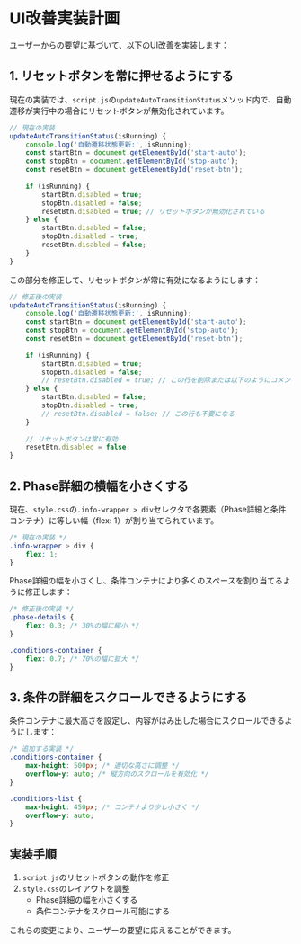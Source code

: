 # UI改善実装計画

ユーザーからの要望に基づいて、以下のUI改善を実装します：

## 1. リセットボタンを常に押せるようにする

現在の実装では、`script.js`の`updateAutoTransitionStatus`メソッド内で、自動遷移が実行中の場合にリセットボタンが無効化されています。

```javascript
// 現在の実装
updateAutoTransitionStatus(isRunning) {
    console.log('自動遷移状態更新:', isRunning);
    const startBtn = document.getElementById('start-auto');
    const stopBtn = document.getElementById('stop-auto');
    const resetBtn = document.getElementById('reset-btn');
    
    if (isRunning) {
        startBtn.disabled = true;
        stopBtn.disabled = false;
        resetBtn.disabled = true; // リセットボタンが無効化されている
    } else {
        startBtn.disabled = false;
        stopBtn.disabled = true;
        resetBtn.disabled = false;
    }
}
```

この部分を修正して、リセットボタンが常に有効になるようにします：

```javascript
// 修正後の実装
updateAutoTransitionStatus(isRunning) {
    console.log('自動遷移状態更新:', isRunning);
    const startBtn = document.getElementById('start-auto');
    const stopBtn = document.getElementById('stop-auto');
    const resetBtn = document.getElementById('reset-btn');
    
    if (isRunning) {
        startBtn.disabled = true;
        stopBtn.disabled = false;
        // resetBtn.disabled = true; // この行を削除または以下のようにコメントアウト
    } else {
        startBtn.disabled = false;
        stopBtn.disabled = true;
        // resetBtn.disabled = false; // この行も不要になる
    }
    
    // リセットボタンは常に有効
    resetBtn.disabled = false;
}
```

## 2. Phase詳細の横幅を小さくする

現在、`style.css`の`.info-wrapper > div`セレクタで各要素（Phase詳細と条件コンテナ）に等しい幅（flex: 1）が割り当てられています。

```css
/* 現在の実装 */
.info-wrapper > div {
    flex: 1;
}
```

Phase詳細の幅を小さくし、条件コンテナにより多くのスペースを割り当てるように修正します：

```css
/* 修正後の実装 */
.phase-details {
    flex: 0.3; /* 30%の幅に縮小 */
}

.conditions-container {
    flex: 0.7; /* 70%の幅に拡大 */
}
```

## 3. 条件の詳細をスクロールできるようにする

条件コンテナに最大高さを設定し、内容がはみ出した場合にスクロールできるようにします：

```css
/* 追加する実装 */
.conditions-container {
    max-height: 500px; /* 適切な高さに調整 */
    overflow-y: auto; /* 縦方向のスクロールを有効化 */
}

.conditions-list {
    max-height: 450px; /* コンテナより少し小さく */
    overflow-y: auto;
}
```

## 実装手順

1. `script.js`のリセットボタンの動作を修正
2. `style.css`のレイアウトを調整
   - Phase詳細の幅を小さくする
   - 条件コンテナをスクロール可能にする

これらの変更により、ユーザーの要望に応えることができます。